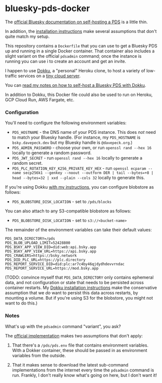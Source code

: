 # bluesky-pds-docker

The [official Bluesky documentation on self-hosting a PDS](https://atproto.com/guides/self-hosting) is a little thin. 

In addition, the [installation instructions](https://github.com/bluesky-social/pds/tree/main?tab=readme-ov-file#self-hosting-pds) make several assumptions that don't quite match my setup.

This repository contains a `Dockerfile` that you can use to get a Bluesky PDS up and running in a single Docker container. That container also includes a slight variant on the official `pdsadmin` command; once the instance is running you can use i to create an account and get an invite.

I happen to use [Dokku](https://dokku.com), a "personal" Heroku clone, to host a variety of low-traffic services on a [tiny cloud server](https://www.hetzner.com). 

You can [read my notes on how to self-host a Bluesky PDS with Dokku](https://davepeck.org/notes/self-hosting-a-bluesky-pds-with-dokku/).

In addition to Dokku, this Docker file could also be used to run on Heroku, GCP Cloud Run, AWS Fargate, etc.


### Configuration

You'll need to configure the following environment variables:

- `PDS_HOSTNAME` - the DNS name of your PDS instance. This does _not_ need to match your Bluesky handle. (For instance, my `PDS_HOSTNAME` is `bsky.davepeck.dev` but my Bluesky handle is `@davepeck.org`.)
- `PDS_ADMIN_PASSWORD` - choose your own, or run `openssl rand --hex 16` locally to generate a random password.
- `PDS_JWT_SECRET` - run `openssl rand --hex 16` locally to generate a random secret.
- `PDS_PLC_ROTATION_KEY_K256_PRIVATE_KEY_HEX` - run `openssl ecparam --name secp256k1 --genkey --noout --outform DER | tail --bytes=+8 | head --bytes=32 | xxd --plain --cols 32` locally to generate this.

If you're using Dokku [with my instructions](https://davepeck.org/notes/self-hosting-a-bluesky-pds-with-dokku/), you can configure blobstore as follows:

- `PDS_BLOBSTORE_DISK_LOCATION` - set to `/pds/blocks`

You can also attach to any S3-compatible blobstore as follows:

- `PDS_BLOBSTORE_DISK_LOCATION` - set to `s3://<bucket-name>`

The remainder of the environment variables can take their default values:

```
PDS_DATA_DIRECTORY=/pds
PDS_BLOB_UPLOAD_LIMIT=52428800
PDS_BSKY_APP_VIEW_DID=did:web:api.bsky.app
PDS_BSKY_APP_VIEW_URL=https://api.bsky.app
PDS_CRAWLERS=https://bsky.network
PDS_DID_PLC_URL=https://plc.directory
PDS_REPORT_SERVICE_DID=did:plc:ar7c4by46qjdydhdevvrndac
PDS_REPORT_SERVICE_URL=https://mod.bsky.app
```

(TODO: convince myself that `PDS_DATA_DIRECTORY` only contains ephemeral data, and not configuration or state that needs to be persisted across container restarts. My [Dokku installation instructions](https://davepeck.org/notes/self-hosting-a-bluesky-pds-with-dokku/) make the conservative assumption that we _do_ want to persist this data across restarts, by mounting a volume. But if you're using S3 for the blobstore, you might not want to do this.)

### Notes

What's up with the `pdsadmin` command "variant", you ask?

The [official implementation](https://github.com/bluesky-social/pds/blob/main/pdsadmin.sh) makes two assumptions that don't apply:

1. That there's a `/pds/pds.env` file that contains environment variables. With a Dokker container, these should be passed in as environment variables from the outside.

2. That it makes sense to download the latest sub-command implementations from the internet every time the `pdsadmin` command is run. Frankly, I don't really know what's going on here, but I don't want it!

